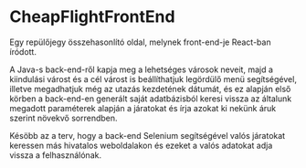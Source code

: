 # CheapFlightFrontEnd

Egy repülőjegy összehasonlító oldal, melynek front-end-je React-ban íródott.

A Java-s back-end-ről kapja meg a lehetséges városok neveit, majd a kiindulási várost és a cél várost is beállíthatjuk legördülő menü segítségével, illetve megadhatjuk még az utazás kezdetének dátumát, és ez alapján első körben a back-end-en generált saját adatbázisból keresi vissza az általunk megadott paraméterek alapján a járatokat és írja azokat ki nekünk áruk szerint növekvő sorrendben.

Késöbb az a terv, hogy a back-end Selenium segítségével valós járatokat keressen más hivatalos weboldalakon és ezeket a valós adatokat adja vissza a felhasználónak.

